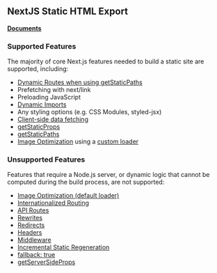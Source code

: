 ## NextJS Static HTML Export

[**Documents**](https://nextjs.org/docs/advanced-features/static-html-export)

### Supported Features

The majority of core Next.js features needed to build a static site are supported, including:

- [Dynamic Routes when using getStaticPaths](https://nextjs.org/docs/routing/dynamic-routes)
- Prefetching with next/link
- Preloading JavaScript
- [Dynamic Imports](https://nextjs.org/docs/advanced-features/dynamic-import)
- Any styling options (e.g. CSS Modules, styled-jsx)
- [Client-side data fetching](https://nextjs.org/docs/basic-features/data-fetching/client-side)
- [getStaticProps](https://nextjs.org/docs/basic-features/data-fetching/get-static-props)
- [getStaticPaths](https://nextjs.org/docs/basic-features/data-fetching/get-static-paths)
- [Image Optimization](https://nextjs.org/docs/basic-features/image-optimization) using a [custom loader](https://nextjs.org/docs/basic-features/image-optimization#loader)

### Unsupported Features

Features that require a Node.js server, or dynamic logic that cannot be computed during the build process, are not supported:

- [Image Optimization (default loader)](https://nextjs.org/docs/basic-features/image-optimization)
- [Internationalized Routing](https://nextjs.org/docs/advanced-features/i18n-routing)
- [API Routes](https://nextjs.org/docs/api-routes/introduction)
- [Rewrites](https://nextjs.org/docs/api-reference/next.config.js/rewrites)
- [Redirects](https://nextjs.org/docs/api-reference/next.config.js/redirects)
- [Headers](https://nextjs.org/docs/api-reference/next.config.js/headers)
- [Middleware](https://nextjs.org/docs/middleware)
- [Incremental Static Regeneration](https://nextjs.org/docs/basic-features/data-fetching/incremental-static-regeneration)
- [fallback: true](https://nextjs.org/docs/api-reference/data-fetching/get-static-paths#fallback-true)
- [getServerSideProps](https://nextjs.org/docs/basic-features/data-fetching/get-server-side-props)
